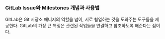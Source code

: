 ### GitLab Issue와 Milestones 개념과 사용법
GitLab은 Git 저장소 매니저의 역할을 넘어, 서로 협업하는 것을 도와주는 도구들을 제공한다. GitLab의 가장 큰 특징은 관련된 작업들을 연결하고 참조하도록 해준다는 점이다. 
